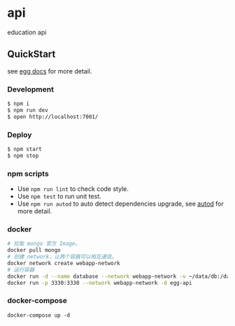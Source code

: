 # api

education api

## QuickStart

<!-- add docs here for user -->

see [egg docs][egg] for more detail.

### Development

```bash
$ npm i
$ npm run dev
$ open http://localhost:7001/
```

### Deploy

```bash
$ npm start
$ npm stop
```

### npm scripts

- Use `npm run lint` to check code style.
- Use `npm test` to run unit test.
- Use `npm run autod` to auto detect dependencies upgrade, see [autod](https://www.npmjs.com/package/autod) for more detail.

### docker
```bash
# 拉取 mongo 官方 Image。
docker pull mongo
# 创建 network，让两个容器可以相互通信。
docker network create webapp-network
# 运行容器
docker run -d --name database --network webapp-network -v ~/data/db:/data/db mongo
docker run -p 3330:3330 --network webapp-network -d egg-api

```

### docker-compose

```
docker-compose up -d
```


[egg]: https://eggjs.org